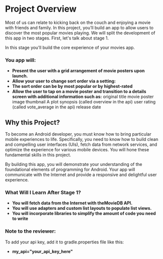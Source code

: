 # Project Overview
Most of us can relate to kicking back on the couch and enjoying a movie with friends and family. In this project, you’ll build an app to allow users to discover the most popular movies playing. We will split the development of this app in two stages. First, let's talk about stage 1.

In this stage you’ll build the core experience of your movies app.

### You app will:

* **Present the user with a grid arrangement of movie posters upon launch.**
* **Allow your user to change sort order via a setting:**
* **The sort order can be by most popular or by highest-rated**
* **Allow the user to tap on a movie poster and transition to a details screen with additional information such as:**
original title
movie poster image thumbnail
A plot synopsis (called overview in the api)
user rating (called vote_average in the api)
release date

## Why this Project?
To become an Android developer, you must know how to bring particular mobile experiences to life. Specifically, you need to know how to build clean and compelling user interfaces (UIs), fetch data from network services, and optimize the experience for various mobile devices. You will hone these fundamental skills in this project.

By building this app, you will demonstrate your understanding of the foundational elements of programming for Android. Your app will communicate with the Internet and provide a responsive and delightful user experience.

### What Will I Learn After Stage 1?

* **You will fetch data from the Internet with theMovieDB API.**
* **You will use adapters and custom list layouts to populate list views.**
* **You will incorporate libraries to simplify the amount of code you need to write**

### Note to the reviewer:

To add your api key, add it to gradle.properties file like this:
* **my_api="your_api_key_here"**
